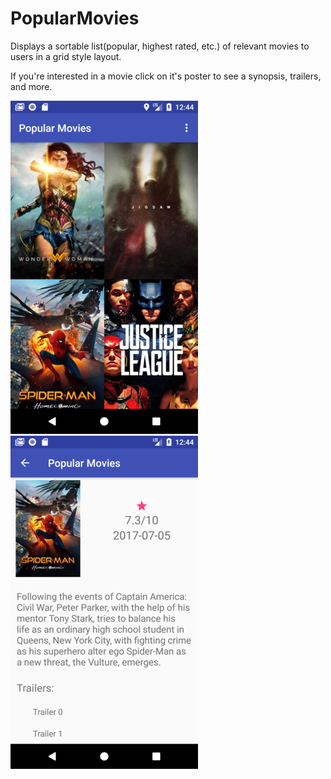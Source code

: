 # PopularMovies

Displays a sortable list(popular, highest rated, etc.) of relevant movies to users in a grid style layout.

If you're interested in a movie click on it's poster to see a synopsis, trailers, and more.

![Alt text](/app/src/main/res/drawable/ss1.png?raw=true "Main layout")
![Alt text](/app/src/main/res/drawable/ss2.png?raw=true "Movie details")
